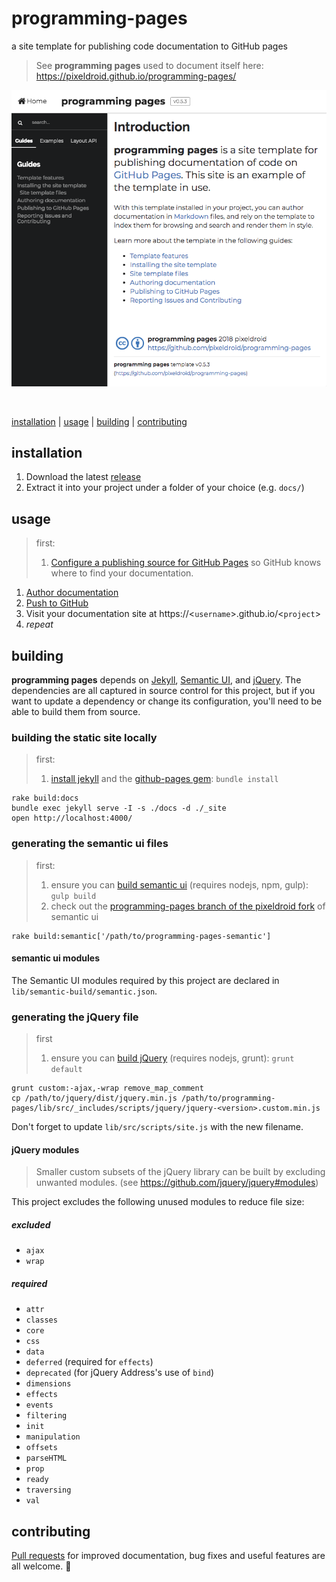 # programming-pages

a site template for publishing code documentation to GitHub pages

> See **programming pages** used to document itself here: https://pixeldroid.github.io/programming-pages/

[![screenshot][screenshot]][programming-pages-docs]

<br/>


[installation](#installation) | [usage](#usage) | [building](#building) | [contributing](#contributing)


## installation

1. Download the latest [release][releases]
1. Extract it into your project under a folder of your choice (e.g. `docs/`)


## usage

> first: <br>
> 1. [Configure a publishing source for GitHub Pages][ghpages-howto] so GitHub knows where to find your documentation.

1. [Author documentation][author-documentation]
1. [Push to GitHub][push-to-github]
1. Visit your documentation site at https://&lt;`username`&gt;.github.io/&lt;`project`&gt;
1. _repeat_


## building

**programming pages** depends on [Jekyll][jekyll], [Semantic UI][semantic], and [jQuery][jquery].
The dependencies are all captured in source control for this project,
but if you want to update a dependency or change its configuration,
you'll need to be able to build them from source.

### building the static site locally

> first: <br>
> 1. [install jekyll][jekyll-install] and the [github-pages gem][ghpages-install]: `bundle install`

```console
rake build:docs
bundle exec jekyll serve -I -s ./docs -d ./_site
open http://localhost:4000/
```

### generating the semantic ui files

> first: <br>
> 1. ensure you can [build semantic ui][semantic-build] (requires nodejs, npm, gulp): `gulp build`
> 1. check out the [programming-pages branch of the pixeldroid fork][semantic-custom] of semantic ui

```console
rake build:semantic['/path/to/programming-pages-semantic']
```

#### semantic ui modules

The Semantic UI modules required by this project are declared in `lib/semantic-build/semantic.json`.

### generating the jQuery file

> first <br>
> 1. ensure you can [build jQuery][jquery-build] (requires nodejs, grunt): `grunt default`

```console
grunt custom:-ajax,-wrap remove_map_comment
cp /path/to/jquery/dist/jquery.min.js /path/to/programming-pages/lib/src/_includes/scripts/jquery/jquery-<version>.custom.min.js
```

Don't forget to update `lib/src/scripts/site.js` with the new filename.

#### jQuery modules

> Smaller custom subsets of the jQuery library can be built by excluding unwanted modules.
> (see https://github.com/jquery/jquery#modules)

This project excludes the following unused modules to reduce file size:

##### excluded
- `ajax`
- `wrap`

##### required
- `attr`
- `classes`
- `core`
- `css`
- `data`
- `deferred` (required for `effects`)
- `deprecated` (for jQuery Address's use of `bind`)
- `dimensions`
- `effects`
- `events`
- `filtering`
- `init`
- `manipulation`
- `offsets`
- `parseHTML`
- `prop`
- `ready`
- `traversing`
- `val`

## contributing

[Pull requests][pull-requests] for improved documentation, bug fixes and useful features are all welcome. :gift_heart:



[author-documentation]: https://pixeldroid.github.io/programming-pages/guides/Authoring-Documentation/#/guides/ "Authoring documentation using the programming pages site template"
[ghpages-howto]: https://help.github.com/articles/configuring-a-publishing-source-for-github-pages/ "How to Configure a publishing source for GitHub Pages"
[ghpages-install]: https://github.com/github/pages-gem "GitHub Pages Ruby Gem"
[jekyll]: https://jekyllrb.com/ "Simple, blog-aware, static sites"
[jekyll-install]: https://jekyllrb.com/docs/installation/ "How to install Jekyll"
[jquery]: https://github.com/jquery/jquery#how-to-build-your-own-jquery "jQuery is a fast, small, and feature-rich JavaScript library"
[jquery-build]: https://github.com/jquery/jquery#how-to-build-your-own-jquery "How to build your own jQuery"
[programming-pages-docs]: https://pixeldroid.github.io/programming-pages/ "A site template for publishing code documentation to GitHub pages"
[pull-requests]: https://github.com/pixeldroid/programming-pages/pulls "Pull requests for the Programming Pages template project"
[push-to-github]: https://help.github.com/articles/pushing-to-a-remote/ "Pushing to a remote"
[releases]: https://github.com/pixeldroid/programming-pages/releases "Packaged releases of the Programming Pages template"
[screenshot]: screenshot.png "screenshot of a programming pages generated site"
[semantic]: https://semantic-ui.com/ "Semantic is a UI component framework based around useful principles from natural language"
[semantic-build]: https://semantic-ui.com/introduction/build-tools.html "Semantic UI build tools"
[semantic-custom]: https://github.com/pixeldroid/Semantic-UI/tree/programming-pages "programming-pages branch of Semantic UI"
